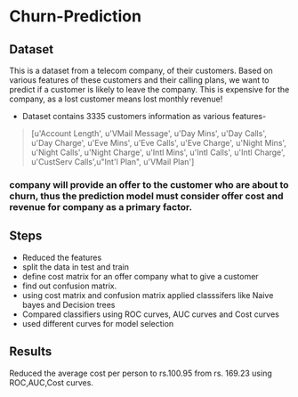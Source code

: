 # Churn-Prediction

## Dataset
This is a dataset from a telecom company, of their customers. Based on various features of these customers and their calling plans, we want to predict if a customer is likely to leave the company. This is expensive for the company, as a lost customer means lost monthly revenue!
- Dataset contains 3335 customers information as various features-
> [u'Account Length', u'VMail Message', u'Day Mins', u'Day Calls', u'Day Charge', u'Eve Mins', u'Eve Calls', u'Eve Charge', u'Night Mins', u'Night Calls', u'Night Charge', u'Intl Mins', u'Intl Calls', u'Intl Charge', u'CustServ Calls',u"Int'l Plan", u'VMail Plan']

### company will provide an offer to the customer who are about to churn, thus the prediction model must consider offer cost and revenue for company as a primary factor.  

## Steps
- Reduced the features
- split the data in test and train
- define cost matrix for an offer company what to give a customer
- find out confusion matrix.
- using cost matrix and confusion matrix applied classsifers like Naive bayes and Decision trees
- Compared classifiers using ROC curves, AUC curves and Cost curves
- used different curves for model selection 


## Results
Reduced the average cost per person to  rs.100.95 from rs. 169.23 using ROC,AUC,Cost curves.   
